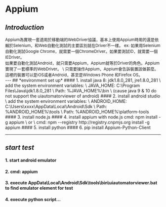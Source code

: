 # **Appium**
## *Introduction*
<font size=2>
Appium為實現一套適用於移動端的WebDriver協議，基本上使用Appium時用的還是依賴於Selenium，和Web自動化測試的主要區別就在Driver不一樣。
ex:
如果用Selenium自動化測試Google Chrome，就需要一個ChromeDriver。如果要測試ID，就需要一個IEDriver。 <br>
如果要自動化測試Android，就只需要Appium，Appium就等於Driver的角色。Appium實現了一套標準的WebDriver。 \
只需要操作Appium，Appium會告訴裝置該做甚麼。這裡的裝置可以是iOS或者Android，甚至是Windows Phone 和Firefox OS。
</font><br>
---
## *environment set up*
#### 1. install java 8: jdk1.8.0_281, jre1.8.0_281 \
add the system environment variables: \
JAVA_HOME: C:\Program Files\Java\jdk1.8.0_281 \
Path: %JAVA_HOME%\bin \
(cause java 9 & 10 do not support the uiautomatorviewer of android)
#### 2. install android studio \
add the system environment variables: \
ANDROID_HOME: C:\Users\xxxx\AppData\Local\Android\Sdk \
Path: %ANDROID_HOME%\tools \
Path: %ANDROID_HOME%\platform-tools
#### 3. install node.js
#### 4. install appium with node.js
cmd: npm install -g appium \ 
or \ 
cmd: npm --registry http://registry.cnpmjs.org install -g  appium
#### 5. install python
#### 6. pip install Appium-Python-Client

---
## *start test*
#### 1. start android emulator
#### 2. cmd: appium
#### 3. execute AppData\Local\Android\Sdk\tools\bin\uiautomatorviewer.bat to find emulator element for test
#### 4. execute python script...
